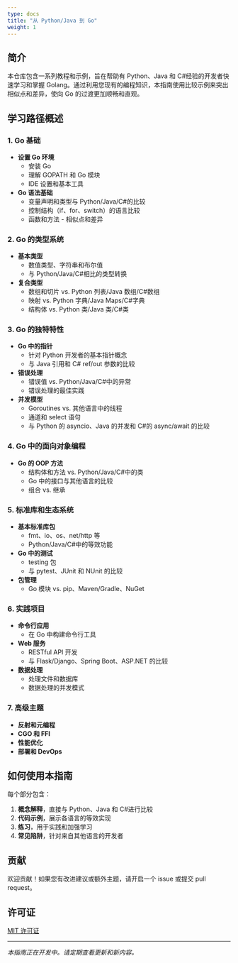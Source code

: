 ```yaml
---
type: docs
title: "从 Python/Java 到 Go"
weight: 1
---
```


## 简介

本仓库包含一系列教程和示例，旨在帮助有 Python、Java 和 C#经验的开发者快速学习和掌握 Golang。通过利用您现有的编程知识，本指南使用比较示例来突出相似点和差异，使向 Go 的过渡更加顺畅和直观。

## 学习路径概述

### 1. Go 基础

- **设置 Go 环境**
  - 安装 Go
  - 理解 GOPATH 和 Go 模块
  - IDE 设置和基本工具
- **Go 语法基础**
  - 变量声明和类型与 Python/Java/C#的比较
  - 控制结构（if、for、switch）的语言比较
  - 函数和方法 - 相似点和差异

### 2. Go 的类型系统

- **基本类型**
  - 数值类型、字符串和布尔值
  - 与 Python/Java/C#相比的类型转换
- **复合类型**
  - 数组和切片 vs. Python 列表/Java 数组/C#数组
  - 映射 vs. Python 字典/Java Maps/C#字典
  - 结构体 vs. Python 类/Java 类/C#类

### 3. Go 的独特特性

- **Go 中的指针**
  - 针对 Python 开发者的基本指针概念
  - 与 Java 引用和 C# ref/out 参数的比较
- **错误处理**
  - 错误值 vs. Python/Java/C#中的异常
  - 错误处理的最佳实践
- **并发模型**
  - Goroutines vs. 其他语言中的线程
  - 通道和 select 语句
  - 与 Python 的 asyncio、Java 的并发和 C#的 async/await 的比较

### 4. Go 中的面向对象编程

- **Go 的 OOP 方法**
  - 结构体和方法 vs. Python/Java/C#中的类
  - Go 中的接口与其他语言的比较
  - 组合 vs. 继承

### 5. 标准库和生态系统

- **基本标准库包**
  - fmt、io、os、net/http 等
  - Python/Java/C#中的等效功能
- **Go 中的测试**
  - testing 包
  - 与 pytest、JUnit 和 NUnit 的比较
- **包管理**
  - Go 模块 vs. pip、Maven/Gradle、NuGet

### 6. 实践项目

- **命令行应用**
  - 在 Go 中构建命令行工具
- **Web 服务**
  - RESTful API 开发
  - 与 Flask/Django、Spring Boot、ASP.NET 的比较
- **数据处理**
  - 处理文件和数据库
  - 数据处理的并发模式

### 7. 高级主题

- **反射和元编程**
- **CGO 和 FFI**
- **性能优化**
- **部署和 DevOps**

## 如何使用本指南

每个部分包含：

1. **概念解释**，直接与 Python、Java 和 C#进行比较
2. **代码示例**，展示各语言的等效实现
3. **练习**，用于实践和加强学习
4. **常见陷阱**，针对来自其他语言的开发者

## 贡献

欢迎贡献！如果您有改进建议或额外主题，请开启一个 issue 或提交 pull request。

## 许可证

[MIT 许可证](LICENSE)

---

_本指南正在开发中。请定期查看更新和新内容。_
